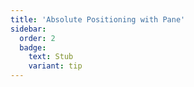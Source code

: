 ```yaml
---
title: 'Absolute Positioning with Pane'
sidebar:
  order: 2
  badge:
    text: Stub
    variant: tip
---
```


 